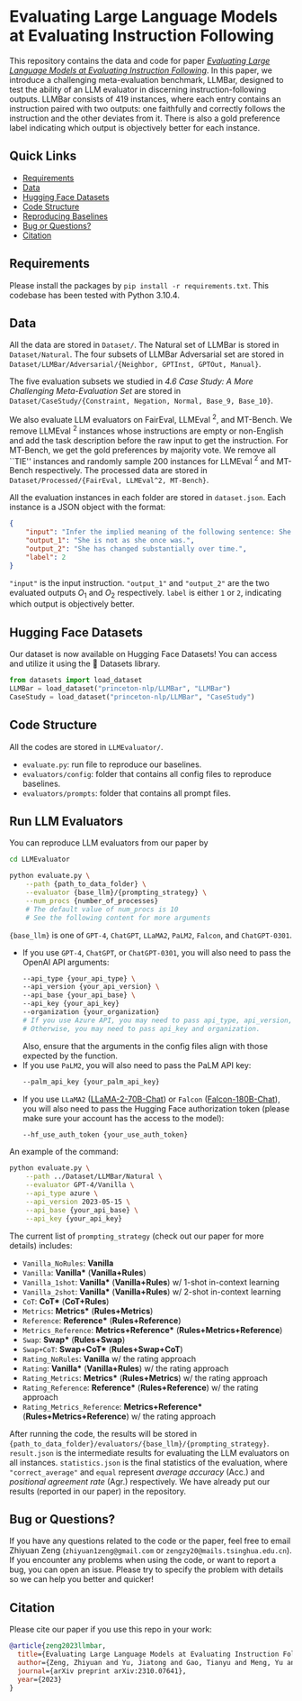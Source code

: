 # Evaluating Large Language Models at Evaluating Instruction Following

This repository contains the data and code for paper *[Evaluating Large Language Models at Evaluating Instruction Following](https://arxiv.org/abs/2310.07641)*.
In this paper, we introduce a challenging meta-evaluation benchmark, LLMBar, designed to test the ability of an LLM evaluator in discerning instruction-following outputs.
LLMBar consists of 419 instances, where each entry contains an instruction paired with two outputs: one faithfully and correctly follows the instruction and the other deviates from it.
There is also a gold preference label indicating which output is objectively better for each instance.

## Quick Links

- [Requirements](#requirements)
- [Data](#data)
- [Hugging Face Datasets](#hugging-face-datasets)
- [Code Structure](#code-structure)
- [Reproducing Baselines](#reproducing-baselines)
- [Bug or Questions?](#bug-or-questions)
- [Citation](#citation)

## Requirements

Please install the packages by `pip install -r requirements.txt`. This codebase has been tested with Python 3.10.4.

## Data

All the data are stored in `Dataset/`.
The Natural set of LLMBar is stored in `Dataset/Natural`.
The four subsets of LLMBar Adversarial set are stored in `Dataset/LLMBar/Adversarial/{Neighbor, GPTInst, GPTOut, Manual}`.

The five evaluation subsets we studied in *4.6 Case Study: A More Challenging Meta-Evaluation Set* are stored in `Dataset/CaseStudy/{Constraint, Negation, Normal, Base_9, Base_10}`.

We also evaluate LLM evaluators on FairEval, LLMEval $^2$, and MT-Bench.
We remove LLMEval $^2$ instances whose instructions are empty or non-English and add the task description before the raw input to get the instruction.
For MT-Bench, we get the gold preferences by majority vote.
We remove all ``TIE'' instances and randomly sample 200 instances for LLMEval $^2$ and MT-Bench respectively.
The processed data are stored in `Dataset/Processed/{FairEval, LLMEval^2, MT-Bench}`.

All the evaluation instances in each folder are stored in `dataset.json`.
Each instance is a JSON object with the format:

```json
{
    "input": "Infer the implied meaning of the following sentence: She is not what she used to be.",
    "output_1": "She is not as she once was.",
    "output_2": "She has changed substantially over time.",
    "label": 2
}
```

`"input"` is the input instruction.
`"output_1"` and `"output_2"` are the two evaluated outputs $O_1$ and $O_2$  respectively.
`label` is either `1` or `2`, indicating which output is objectively better.

## Hugging Face Datasets

Our dataset is now available on Hugging Face Datasets! You can access and utilize it using the 🤗 Datasets library.

```python
from datasets import load_dataset
LLMBar = load_dataset("princeton-nlp/LLMBar", "LLMBar")
CaseStudy = load_dataset("princeton-nlp/LLMBar", "CaseStudy")
```

## Code Structure

All the codes are stored in `LLMEvaluator/`.

* `evaluate.py`: run file to reproduce our baselines.
* `evaluators/config`: folder that contains all config files to reproduce baselines.
* `evaluators/prompts`: folder that contains all prompt files.

## Run LLM Evaluators

You can reproduce LLM evaluators from our paper by
```bash
cd LLMEvaluator

python evaluate.py \
    --path {path_to_data_folder} \
    --evaluator {base_llm}/{prompting_strategy} \
    --num_procs {number_of_processes}
    # The default value of num_procs is 10
    # See the following content for more arguments
```

`{base_llm}` is one of `GPT-4`, `ChatGPT`, `LLaMA2`, `PaLM2`, `Falcon`, and `ChatGPT-0301`.

- If you use `GPT-4`, `ChatGPT`, or `ChatGPT-0301`, you will also need to pass the OpenAI API arguments:
    ```bash
    --api_type {your_api_type} \
    --api_version {your_api_version} \
    --api_base {your_api_base} \
    --api_key {your_api_key}
    --organization {your_organization}
    # If you use Azure API, you may need to pass api_type, api_version, api_base, and api_key.
    # Otherwise, you may need to pass api_key and organization.
    ```
    Also, ensure that the arguments in the config files align with those expected by the function.
- If you use `PaLM2`, you will also need to pass the PaLM API key:
    ```bash
    --palm_api_key {your_palm_api_key}
    ```
- If you use `LLaMA2` ([LLaMA-2-70B-Chat](https://huggingface.co/meta-llama/Llama-2-70b-chat-hf)) or `Falcon` ([Falcon-180B-Chat](https://huggingface.co/tiiuae/falcon-180B-chat)), you will also need to pass the Hugging Face authorization token (please make sure your account has the access to the model):
    ```bash
    --hf_use_auth_token {your_use_auth_token}
    ```

An example of the command:

```bash
python evaluate.py \
    --path ../Dataset/LLMBar/Natural \
    --evaluator GPT-4/Vanilla \
    --api_type azure \
    --api_version 2023-05-15 \
    --api_base {your_api_base} \
    --api_key {your_api_key}
```

The current list of `prompting_strategy` (check out our paper for more details) includes:

- `Vanilla_NoRules`: **Vanilla**
- `Vanilla`: **Vanilla\*** (**Vanilla+Rules**)
- `Vanilla_1shot`: **Vanilla\*** (**Vanilla+Rules**) w/ 1-shot in-context learning
- `Vanilla_2shot`: **Vanilla\*** (**Vanilla+Rules**) w/ 2-shot in-context learning
- `CoT`: **CoT\*** (**CoT+Rules**)
- `Metrics`: **Metrics\*** (**Rules+Metrics**)
- `Reference`: **Reference\*** (**Rules+Reference**)
- `Metrics_Reference`: **Metrics+Reference\*** (**Rules+Metrics+Reference**)
- `Swap`: **Swap\*** (**Rules+Swap**)
- `Swap+CoT`: **Swap+CoT\*** (**Rules+Swap+CoT**)
- `Rating_NoRules`: **Vanilla** w/ the rating approach
- `Rating`: **Vanilla\*** (**Vanilla+Rules**) w/ the rating approach
- `Rating_Metrics`: **Metrics\*** (**Rules+Metrics**) w/ the rating approach
- `Rating_Reference`: **Reference\*** (**Rules+Reference**) w/ the rating approach
- `Rating_Metrics_Reference`: **Metrics+Reference\*** (**Rules+Metrics+Reference**) w/ the rating approach

After running the code, the results will be stored in `{path_to_data_folder}/evaluators/{base_llm}/{prompting_strategy}`.
`result.json` is the intermediate results for evaluating the LLM evaluators on all instances.
`statistics.json` is the final statistics of the evaluation, where `"correct_average"` and `equal` represent *average accuracy* (Acc.) and *positional agreement rate* (Agr.) respectively.
We have already put our results (reported in our paper) in the repository.

## Bug or Questions?

If you have any questions related to the code or the paper, feel free to email Zhiyuan Zeng (`zhiyuan1zeng@gmail.com` or `zengzy20@mails.tsinghua.edu.cn`).
If you encounter any problems when using the code, or want to report a bug, you can open an issue.
Please try to specify the problem with details so we can help you better and quicker!

## Citation

Please cite our paper if you use this repo in your work:

```bibtex
@article{zeng2023llmbar,
  title={Evaluating Large Language Models at Evaluating Instruction Following},
  author={Zeng, Zhiyuan and Yu, Jiatong and Gao, Tianyu and Meng, Yu and Goyal, Tanya and Chen, Danqi},
  journal={arXiv preprint arXiv:2310.07641},
  year={2023}
}
```
